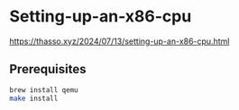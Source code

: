 # Setting-up-an-x86-cpu

https://thasso.xyz/2024/07/13/setting-up-an-x86-cpu.html

## Prerequisites

```bash
brew install qemu
make install
```